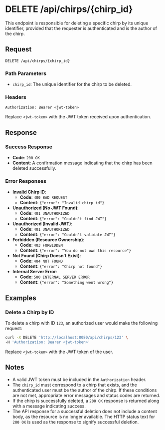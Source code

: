 # DELETE /api/chirps/{chirp_id}

This endpoint is responsible for deleting a specific chirp by its unique identifier, provided that the requester is authenticated and is the author of the chirp.

## Request

`DELETE /api/chirps/{chirp_id}`

### Path Parameters

- `chirp_id`: The unique identifier for the chirp to be deleted.

### Headers
```request
Authorization: Bearer <jwt-token>
```
Replace `<jwt-token>` with the JWT token received upon authentication.

## Response

### Success Response

- **Code**: `200 OK`
- **Content**: A confirmation message indicating that the chirp has been deleted successfully.

### Error Responses

- **Invalid Chirp ID**:    
    - **Code**: `400 BAD REQUEST`
    - **Content**: `{"error": "Invalid chirp id"}`
- **Unauthorized (No JWT Found)**:
    - **Code**: `401 UNAUTHORIZED`
    - **Content**: `{"error": "Couldn't find JWT"}`
- **Unauthorized (Invalid JWT)**:
    - **Code**: `401 UNAUTHORIZED`
    - **Content**: `{"error": "Couldn't validate JWT"}`
- **Forbidden (Resource Ownership)**:
    - **Code**: `403 FORBIDDEN`
    - **Content**: `{"error": "You do not own this resource"}`
- **Not Found (Chirp Doesn't Exist)**:
    - **Code**: `404 NOT FOUND`
    - **Content**: `{"error": "Chirp not found"}`
- **Internal Server Error**:
    - **Code**: `500 INTERNAL SERVER ERROR`
    - **Content**: `{"error": "Something went wrong"}`

## Examples

### Delete a Chirp by ID

To delete a chirp with ID `123`, an authorized user would make the following request:

```bash
curl -X DELETE 'http://localhost:8080/api/chirps/123' \
-H 'Authorization: Bearer <jwt-token>'
```


Replace `<jwt-token>` with the JWT token of the user.

## Notes

- A valid JWT token must be included in the `Authorization` header.
- The `chirp_id` must correspond to a chirp that exists, and the authenticated user must be the author of the chirp. If these conditions are not met, appropriate error messages and status codes are returned.
- If the chirp is successfully deleted, a `200 OK` response is returned along with a message indicating success.
- The API response for a successful deletion does not include a content body, as the resource is no longer available. The HTTP status text for `200 OK` is used as the response to signify successful deletion.
